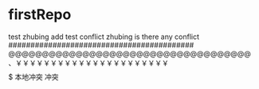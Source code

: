 # firstRepo
test
zhubing add
test conflict zhubing
is there any conflict
##########################################
@@@@@@@@@@@@@@@@@@@@@@@@@@@@@@@@@@@@
、￥￥￥￥￥￥￥￥￥￥￥￥￥￥￥￥￥￥￥￥￥￥
$$$$$$$$$$$$$$$$$$$$$$$$$$$$$$$$$$$$$
本地冲突
冲突
